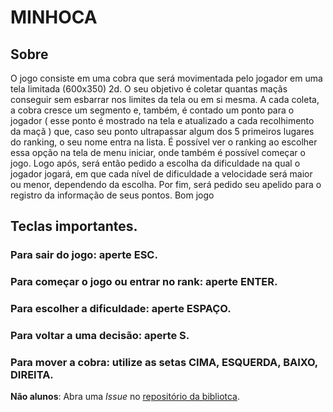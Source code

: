 # MINHOCA

## Sobre 

O jogo consiste em uma cobra que será movimentada pelo jogador em uma tela
limitada (600x350) 2d. O seu objetivo é coletar quantas maçãs conseguir sem esbarrar
nos limites da tela ou em si mesma. A cada coleta, a cobra cresce um segmento e,
também, é contado um ponto para o jogador ( esse ponto é mostrado na tela e
atualizado a cada recolhimento da maçã ) que, caso seu ponto ultrapassar algum dos 5
primeiros lugares do ranking, o seu nome entra na lista. É possível ver o ranking ao
escolher essa opção na tela de menu iniciar, onde também é possível começar o jogo.
Logo após, será então pedido a escolha da dificuldade na qual o jogador jogará, em
que cada nível de dificuldade a velocidade será maior ou menor, dependendo da
escolha. Por fim, será pedido seu apelido para o registro da informação de seus
pontos.
Bom jogo


## Teclas importantes.
  
### Para sair do jogo: aperte ESC.
### Para começar o jogo ou entrar no rank: aperte ENTER.
### Para escolher a dificuldade: aperte ESPAÇO.
### Para voltar a uma decisão: aperte S.
### Para mover a cobra: utilize as setas CIMA, ESQUERDA, BAIXO, DIREITA.

**Não alunos**: Abra uma *Issue* no [repositório da bibliotca](https://github.com/syndelis/jogo.h).
